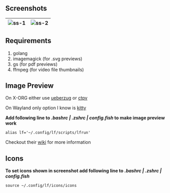 ## Screenshots

![ss-1](https://ik.imagekit.io/rayshold/dotfiles/_config/lf/lf-01.webp?updatedAt=1688455979366)|![ss-2](https://ik.imagekit.io/rayshold/dotfiles/_config/lf/lf-02.webp?updatedAt=1688455978299) 
|---|---|

## Requirements

1. golang
2. imagemagick (for .svg previews)
3. gs (for pdf previews)
4. ffmpeg (for video file thumbnails)

## Image Preview

On X-ORG either use [ueberzug](https://github.com/seebye/ueberzug) or [ctpv](https://github.com/NikitaIvanovV/ctpv)

On Wayland only option I know is [kitty](https://github.com/kovidgoyal/kitty)

**Add following line to _.bashrc | .zshrc | config.fish_ to make image preview work**
```
alias lf='~/.config/lf/scripts/lfrun'
```

Checkout their [wiki](https://github.com/gokcehan/lf/wiki/Previews#image-previews) for more information

## Icons

**To set icons shown in screenshot add following line to _.bashrc | .zshrc | config.fish_**
```
source ~/.config/lf/icons/icons
```

